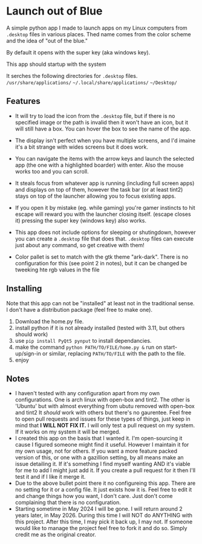 # Launch out of Blue
A simple python app I made to launch apps on my Linux computers from `.desktop` files in various places. 
Thed name comes from the color scheme and the idea of "out of the blue."

By default it opens with the super key (aka windows key).

This app should startup with the system

It serches the following directories for `.desktop` files.
`/usr/share/applications/`
`~/.local/share/applications/`
`~/Desktop/`

## Features

- It will try to load the icon from the `.desktop` file, but if there is no specified image or the path is invalid then it won't have an icon, but it will still have a box. You can hover the box to see the name of the app.

- The display isn't perfect when you have multiple screens, and I'd imaine it's a bit strange with wides screens but it does work.

- You can navigate the items with the arrow keys and launch the selected app (the one with a highlighted boarder) with enter. Also the mouse works too and you can scroll.

- It steals focus from whatever app is running (including full screen apps) and displays on top of them, however the task bar (or at least tint2) stays on top of the launcher allowing you to focus existing apps.

- If you open it by mistake (eg. while gaming) you're gamer instincts to hit escape will reward you with the launcher closing itself. (escape closes it) pressing the super key (windows key) also works.

- This app does not include options for sleeping or shutingdown, however you can create a `.desktop` file that does that. `.desktop` files can execute just about any command, so get creative with them!

- Color pallet is set to match with the gtk theme "ark-dark". There is no configuration for this (see point 2 in notes), but it can be changed be tweeking hte rgb values in the file

## Installing
Note that this app can not be "installed" at least not in the traditional sense. I don't have a distribution package (feel free to make one).

1. Download the home.py file.
2. install python if it is not already installed (tested with 3.11, but others should work)
3. use `pip install PyQt5 pynput` to install dependancies.
4. make the command `python PATH/TO/FILE/home.py &` run on start-up/sign-in or similar, replacing `PATH/TO/FILE` with the path to the file.
5. enjoy

## Notes

- I haven't tested with any configuration apart from my own configurations. One is arch linux with open-box and tint2. The other is 'Ubuntu' but with almost everything from ubutu removed with open-box and tint2 It *should* work with others but there's no gaurentee. Feel free to open pull requests and issues for these types of things, just keep in mind that **I WILL NOT FIX IT.** I will only test a pull request on my system. If it works on my system it will be merged.
- I created this app on the basis that I wanted it. I'm open-sourcing it cause I figured someone might find it useful. However I maintain it for my own usage, not for others. If you want a more feature packed version of this, or one with a gazillion setting, by all means make an issue detailing it. If it's something I find myself wanting AND it's viable for me to add I might just add it. If you create a pull request for it then I'll test it and if I like it merge it.
- Due to the above bullet point there it no configureing this app. There are no setting for it or a config file. It just exists how it is. Feel free to edit it and change things how you want, I don't care. Just don't come complaining that there is no configuration.
- Starting sometime in May 2024 I will be gone. I will return around 2 years later, in May 2026. During this time I will NOT do ANYTHING with this project. After this time, I may pick it back up, I may not. If someone would like to manage the project feel free to fork it and do so. Simply credit me as the original creator.
